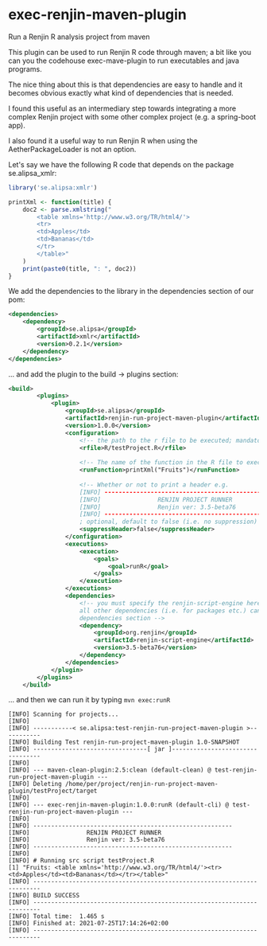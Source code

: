 # exec-renjin-maven-plugin
Run a Renjin R analysis project from maven

This plugin can be used to run Renjin R code through maven; a bit like you can you the 
codehouse exec-mave-plugin to run executables and java programs.

The nice thing about this is that dependencies are easy to handle and it becomes
obvious exactly what kind of dependencies that is needed.

I found this useful as an intermediary step towards integrating a more complex Renjin project 
with some other complex project (e.g. a spring-boot app). 

I also found it a useful way to run Renjin R when using the 
AetherPackageLoader is not an option.

Let's say we have the following R code that depends on the package se.alipsa_xmlr:

```r
library('se.alipsa:xmlr')

printXml <- function(title) {
    doc2 <- parse.xmlstring("
        <table xmlns='http://www.w3.org/TR/html4/'>
        <tr>
        <td>Apples</td>
        <td>Bananas</td>
        </tr>
        </table>"
    )
    print(paste0(title, ": ", doc2))
}
```

We add the dependencies to the library in the dependencies section of our pom:

```xml
<dependencies>
    <dependency>
        <groupId>se.alipsa</groupId>
        <artifactId>xmlr</artifactId>
        <version>0.2.1</version>
    </dependency>
</dependencies>
```

... and add the plugin to the build -> plugins section:

```xml
<build>
        <plugins>
            <plugin>
                <groupId>se.alipsa</groupId>
                <artifactId>renjin-run-project-maven-plugin</artifactId>
                <version>1.0.0</version>
                <configuration>
                    <!-- the path to the r file to be executed; mandatory-->
                    <rfile>R/testProject.R</rfile>
                    
                    <!-- The name of the function in the R file to execute; optional -->
                    <runFunction>printXml("Fruits")</runFunction>
                    
                    <!-- Whether or not to print a header e.g. 
                    [INFO] --------------------------------------------------------
                    [INFO]                RENJIN PROJECT RUNNER
                    [INFO]                Renjin ver: 3.5-beta76
                    [INFO] --------------------------------------------------------
                    ; optional, default to false (i.e. no suppression) -->
                    <suppressHeader>false</suppressHeader>
                </configuration>
                <executions>
                    <execution>
                        <goals>
                            <goal>runR</goal>
                        </goals>
                    </execution>
                </executions>
                <dependencies>
                    <!-- you must specify the renjin-script-engine here,
                    all other dependencies (i.e. for packages etc.) can be in the 
                    dependencies section -->
                    <dependency>
                        <groupId>org.renjin</groupId>
                        <artifactId>renjin-script-engine</artifactId>
                        <version>3.5-beta76</version>
                    </dependency>
                </dependencies>
            </plugin>
        </plugins>
    </build>
```

... and then we can run it by typing `mvn exec:runR`

```
[INFO] Scanning for projects...
[INFO] 
[INFO] -----------< se.alipsa:test-renjin-run-project-maven-plugin >-----------
[INFO] Building Test renjin-run-project-maven-plugin 1.0-SNAPSHOT
[INFO] --------------------------------[ jar ]---------------------------------
[INFO] 
[INFO] --- maven-clean-plugin:2.5:clean (default-clean) @ test-renjin-run-project-maven-plugin ---
[INFO] Deleting /home/per/project/renjin-run-project-maven-plugin/testProject/target
[INFO] 
[INFO] --- exec-renjin-maven-plugin:1.0.0:runR (default-cli) @ test-renjin-run-project-maven-plugin ---
[INFO] 
[INFO] --------------------------------------------------------
[INFO]                RENJIN PROJECT RUNNER
[INFO]                Renjin ver: 3.5-beta76
[INFO] --------------------------------------------------------
[INFO] 
[INFO] # Running src script testProject.R
[1] "Fruits: <table xmlns='http://www.w3.org/TR/html4/'><tr><td>Apples</td><td>Bananas</td></tr></table>"
[INFO] ------------------------------------------------------------------------
[INFO] BUILD SUCCESS
[INFO] ------------------------------------------------------------------------
[INFO] Total time:  1.465 s
[INFO] Finished at: 2021-07-25T17:14:26+02:00
[INFO] ------------------------------------------------------------------------
```